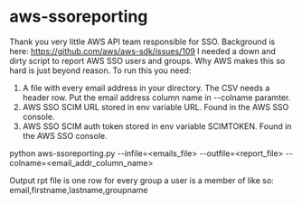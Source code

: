 # aws-ssoreporting
Thank you very little AWS API team responsible for SSO. 
Background is here: https://github.com/aws/aws-sdk/issues/109
I needed a down and dirty script to report AWS SSO users and groups. Why AWS makes this so hard is just beyond reason. 
To run this you need:
1. A file with every email address in your directory. The CSV needs a header row. Put the email address column name in --colname paramter.
2. AWS SSO SCIM URL stored in env variable URL. Found in the AWS SSO console. 
3. AWS SSO SCIM auth token stored in env variable SCIMTOKEN. Found in the AWS SSO console. 

python aws-ssoreporting.py --infile=<emails_file> --outfile=<report_file> --colname=<email_addr_column_name>

 Output rpt file is one row for every group a user is a member of like so:
 email,firstname,lastname,groupname
 
